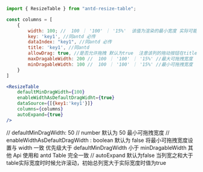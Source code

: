 ```js
import { ResizeTable } from "antd-resize-table";
```

```jsx
const columns = [
    {
        width: 100; //  100 ｜ '100' ｜ '15%'  该值为渲染的最小宽度 实际可能大于该数值  默认为100  当该值为百分比时，会被计算为当前表格实际宽度*百分比
        key: 'key1', //同antd 必传
        dataIndex: "key1", //同antd 必传
        title: 'key1', //同antd
        allowDrag: true, //是否允许拖拽 默认为true  注意该列的拖动按钮在title的左侧
        maxDragableWidth: 200 //  100 ｜ '100' ｜ '15%' //最大可拖拽宽度
        minDragableWidth: 100 //  100 ｜ '100' ｜ '15%' //最小可拖拽宽度
    }
]

<ResizeTable
    defaultMinDragWidth={100}
    enableWidthAsDefaultDragWidht={true}
    dataSource={[{key1:'key1'}]}
    columns={columns}
    autoExpand={true}
/>
```

// defaultMinDragWidth: 50 // number 默认为 50 最小可拖拽宽度
// enableWidthAsDefaultDragWidth : boolean 默认为 false 将最小可拖拽宽度设置与 width 一致
优先级大于 defaultMinDragWidth 小于 minDragableWidth
其他 Api 使用和 antd Table 完全一致
// autoExpand 默认为false 当列宽之和大于table实际宽度时时候允许滚动，初始总列宽大于实际宽度时值为true